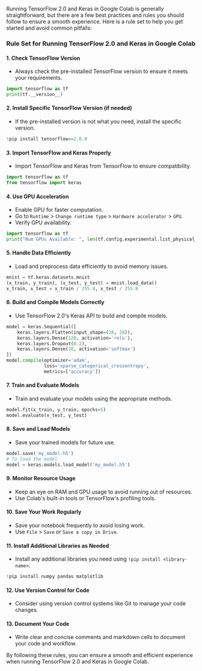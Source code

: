 Running TensorFlow 2.0 and Keras in Google Colab is generally straightforward, but there are a few best practices and rules you should follow to ensure a smooth experience. Here is a rule set to help you get started and avoid common pitfalls:

### Rule Set for Running TensorFlow 2.0 and Keras in Google Colab

#### 1. **Check TensorFlow Version**

- Always check the pre-installed TensorFlow version to ensure it meets your requirements.

```python
import tensorflow as tf
print(tf.__version__)
```

#### 2. **Install Specific TensorFlow Version (if needed)**

- If the pre-installed version is not what you need, install the specific version.

```python
!pip install tensorflow==2.0.0
```

#### 3. **Import TensorFlow and Keras Properly**

- Import TensorFlow and Keras from TensorFlow to ensure compatibility.

```python
import tensorflow as tf
from tensorflow import keras
```

#### 4. **Use GPU Acceleration**

- Enable GPU for faster computation.
- Go to `Runtime` > `Change runtime type` > `Hardware accelerator` > `GPU`.
- Verify GPU availability.

```python
import tensorflow as tf
print("Num GPUs Available: ", len(tf.config.experimental.list_physical_devices('GPU')))
```

#### 5. **Handle Data Efficiently**

- Load and preprocess data efficiently to avoid memory issues.

```python
mnist = tf.keras.datasets.mnist
(x_train, y_train), (x_test, y_test) = mnist.load_data()
x_train, x_test = x_train / 255.0, x_test / 255.0
```

#### 6. **Build and Compile Models Correctly**

- Use TensorFlow 2.0's Keras API to build and compile models.

```python
model = keras.Sequential([
    keras.layers.Flatten(input_shape=(28, 28)),
    keras.layers.Dense(128, activation='relu'),
    keras.layers.Dropout(0.2),
    keras.layers.Dense(10, activation='softmax')
])
model.compile(optimizer='adam',
              loss='sparse_categorical_crossentropy',
              metrics=['accuracy'])
```

#### 7. **Train and Evaluate Models**

- Train and evaluate your models using the appropriate methods.

```python
model.fit(x_train, y_train, epochs=5)
model.evaluate(x_test, y_test)
```

#### 8. **Save and Load Models**

- Save your trained models for future use.

```python
model.save('my_model.h5')
# To load the model
model = keras.models.load_model('my_model.h5')
```

#### 9. **Monitor Resource Usage**

- Keep an eye on RAM and GPU usage to avoid running out of resources.
- Use Colab's built-in tools or TensorFlow's profiling tools.

#### 10. **Save Your Work Regularly**

- Save your notebook frequently to avoid losing work.
- Use `File` > `Save` or `Save a copy in Drive`.

#### 11. **Install Additional Libraries as Needed**

- Install any additional libraries you need using `!pip install <library-name>`.

```python
!pip install numpy pandas matplotlib
```

#### 12. **Use Version Control for Code**

- Consider using version control systems like Git to manage your code changes.

#### 13. **Document Your Code**

- Write clear and concise comments and markdown cells to document your code and workflow.

By following these rules, you can ensure a smooth and efficient experience when running TensorFlow 2.0 and Keras in Google Colab.
